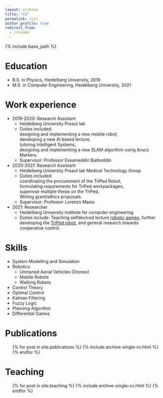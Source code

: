 ```yaml
---
layout: archive
title: "CV"
permalink: /cv/
author_profile: true
redirect_from:
  - /resume
---
```


{% include base_path %}

Education
======
* B.S. in Physics, Heidelberg University, 2019
* M.S. in Computer Engineering, Heidelberg University, 2021


Work experience
======
* 2019-2020: Research Assistant
  * Heidelberg University Proaut lab
  * Duties included:  
  designing and implementing a new mobile robot,  
  developing a new AI based lecture,  
  tutoring Intelligent Systems,  
  designing and implementing a new SLAM algorithm using Aruco Markers.
  * Supervisor: Professor Essameddin Badreddin
* 2020-2021: Research Assistant
  * Heidelberg University Proaut lab Medical Technology Group
  * Duties included:  
  coordinating the procurement of the TriPed Robot,  
  formulating requirements for TriPed workpackages,  
  superivse multiple thesis on the TriPed,  
  Writing grant/ethics proposals.
  * Supervisor: Professor Lorenzo Masia
* 2021: Researcher
  * Heidelberg University institute for computer engineering
  * Duties include:
  Teaching selfdeviced lecture [robotic games](https://liquidcronos.github.io/teaching/2021-ss-robotic-games),
  further developing the [TriPed robot](https://triped-robot.github.io/docs/robot/), and general research towards cooperative control.
  
Skills
======
* System Modelling and Simulation
* Robotics
  * Unmaned Aerial Vehicles (Drones)
  * Mobile Robots
  * Walking Robots
* Control Theory
* Optimal Control
* Kalman Filtering
* Fuzzy Logic
* Planning Algorithm
* Differential Games


Publications
======
  <ul>{% for post in site.publications %}
    {% include archive-single-cv.html %}
  {% endfor %}</ul>
  
  
Teaching
======
  <ul>{% for post in site.teaching %}
    {% include archive-single-cv.html %}
  {% endfor %}</ul>
  

